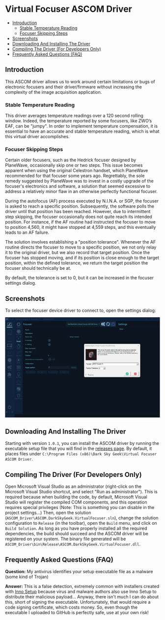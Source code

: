 # Virtual Focuser ASCOM Driver

* [Introduction](#introduction)
  + [Stable Temperature Reading](#stable-temperature-reading)
  + [Focuser Skipping Steps](#focuser-skipping-steps)
* [Screenshots](#screenshots)
* [Downloading And Installing The Driver](#downloading-and-installing-the-driver)
* [Compiling The Driver (For Developers Only)](#compiling-the-driver-for-developers-only)
* [Frequently Asked Questions (FAQ)](#frequently-asked-questions-faq)

## Introduction

This ASCOM driver allows us to work around certain limitations or bugs of electronic focusers and their driver/firmware without increasing the complexity of the image acquisition application.

### Stable Temperature Reading

This driver averages temperature readings over a 120 second rolling window. Indeed, the temperature reported by some focusers, like ZWO’s EAF, can be "jumpy". In order to implement temperature compensation, it is essential to have an accurate and stable temperature reading, which is what this virtual driver accomplishes.

### Focuser Skipping Steps

Certain older focusers, such as the Hedrick focuser designed by PlaneWave, occasionally skip one or two steps. This issue becomes apparent when using the original Celestron handset, which PlaneWave recommended for that focuser some years ago. Regrettably, the sole remedy suggested by PlaneWave was to invest in a costly upgrade of the focuser's electronics and software, a solution that seemed excessive to address a relatively minor flaw in an otherwise perfectly functional focuser.

During the autofocus (AF) process executed by N.I.N.A. or SGP, the focuser is asked to reach a specific position. Subsequently, the software polls the driver until that position has been reached. However, due to intermittent step skipping, the focuser occasionally does not quite reach its intended position. For instance, if the AF routine had instructed the focuser to move to position 4,560, it might have stopped at 4,559 steps, and this eventually leads to an AF failure.

The solution involves establishing a "position tolerance". Whenever the AF routine directs the focuser to move to a specific position, we not only relay it to the original driver, but we also record that target position. Once the focuser has stopped moving, and if its position is close enough to the target position, within the defined tolerance, we return the target position the focuser should technically be at.

By default, the tolerance is set to 0, but it can be increased in the focuser settings dialog.

## Screenshots

To select the focuser device driver to connect to, open the settings dialog:

![Screenshot of settings dialog](Images/screenshot.png)

## Downloading And Installing The Driver

Starting with version `1.0.1`, you can install the ASCOM driver by running the executable setup file that you will find in the [releases page](https://github.com/jlecomte/ascom-virtual-focuser/releases). By default, it places files under `C:\Program Files (x86)\Dark Sky Geek\Virtual Focuser ASCOM Driver`.

## Compiling The Driver (For Developers Only)

Open Microsoft Visual Studio as an administrator (right-click on the Microsoft Visual Studio shortcut, and select "Run as administrator"). This is required because when building the code, by default, Microsoft Visual Studio will register the compiled COM components, and this operation requires special privileges (Note: This is something you can disable in the project settings...) Then, open the solution (`ASCOM_Driver\ASCOM.DarkSkyGeek.VirtualFocuser.sln`), change the solution configuration to `Release` (in the toolbar), open the `Build` menu, and click on `Build Solution`. As long as you have properly installed all the required dependencies, the build should succeed and the ASCOM driver will be registered on your system. The binary file generated will be `ASCOM_Driver\bin\Release\ASCOM.DarkSkyGeek.VirtualFocuser.dll`.

## Frequently Asked Questions (FAQ)

**Question:** My antivirus identifies your setup executable file as a malware (some kind of Trojan)

**Answer:** This is a false detection, extremely common with installers created with [Inno Setup](https://jrsoftware.org/isinfo.php) because virus and malware authors also use Inno Setup to distribute their malicious payload... Anyway, there isn't much I can do about this, short of signing the executable. Unfortunately, that would require a code signing certificate, which costs money. So, even though the executable I uploaded to GitHub is perfectly safe, use at your own risk!
